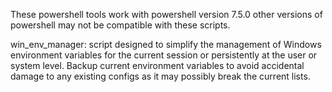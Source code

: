 These powershell tools work with powershell version 7.5.0 other versions of powershell may not be compatible with these scripts.

win_env_manager:
script designed to simplify the management of Windows environment variables for the current session or persistently at the user or system level.
Backup current environment variables to avoid accidental damage to any existing configs as it may possibly break the current lists.
